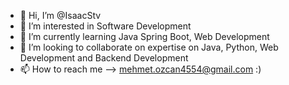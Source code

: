 - 👋 Hi, I’m @IsaacStv
- 👀 I’m interested in Software Development
- 🌱 I’m currently learning Java Spring Boot, Web Development
- 💞️ I’m looking to collaborate on expertise on Java, Python, Web Development and Backend Development
- 📫 How to reach me --> mehmet.ozcan4554@gmail.com :)

<!---
MehmetOzcn/MehmetOzcn is a ✨ special ✨ repository because its `README.md` (this file) appears on your GitHub profile.
You can click the Preview link to take a look at your changes.
--->
